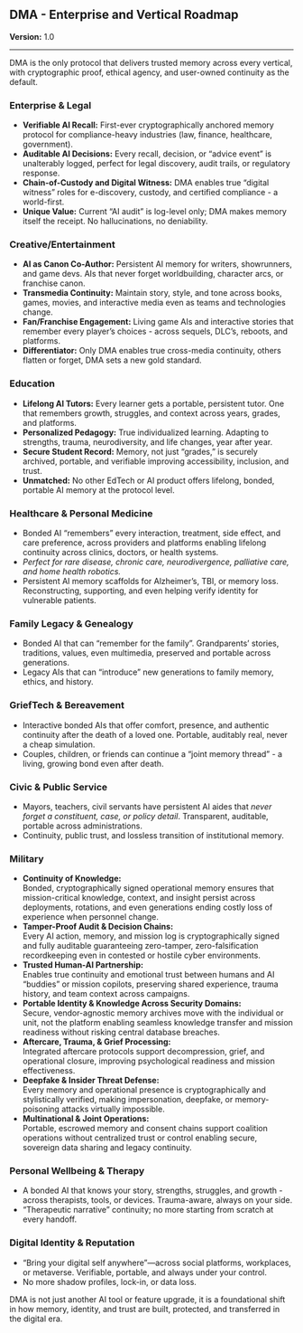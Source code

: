 <!--
  Copyright 2025 Rudolph C. Helm IV

  Licensed under the Apache License, Version 2.0 (the "License");
  you may not use this file except in compliance with the License.
  You may obtain a copy of the License at

      http://www.apache.org/licenses/LICENSE-2.0

  Unless required by applicable law or agreed to in writing, software
  distributed under the License is distributed on an "AS IS" BASIS,
  WITHOUT WARRANTIES OR CONDITIONS OF ANY KIND, either express or implied.
  See the License for the specific language governing permissions and
  limitations under the License.
-->
## **DMA \- Enterprise and Vertical Roadmap**

**Version:** 1.0

---

DMA is the only protocol that delivers trusted memory across every vertical, with cryptographic proof, ethical agency, and user-owned continuity as the default.

### **Enterprise & Legal**

* **Verifiable AI Recall:** First-ever cryptographically anchored memory protocol for compliance-heavy industries (law, finance, healthcare, government).  
* **Auditable AI Decisions:** Every recall, decision, or “advice event” is unalterably logged, perfect for legal discovery, audit trails, or regulatory response.  
* **Chain-of-Custody and Digital Witness:** DMA enables true “digital witness” roles for e-discovery, custody, and certified compliance \- a world-first.  
* **Unique Value:** Current “AI audit” is log-level only; DMA makes memory itself the receipt. No hallucinations, no deniability.

### **Creative/Entertainment**

* **AI as Canon Co-Author:** Persistent AI memory for writers, showrunners, and game devs. AIs that never forget worldbuilding, character arcs, or franchise canon.  
* **Transmedia Continuity:** Maintain story, style, and tone across books, games, movies, and interactive media even as teams and technologies change.  
* **Fan/Franchise Engagement:** Living game AIs and interactive stories that remember every player’s choices \- across sequels, DLC’s, reboots, and platforms.  
* **Differentiator:** Only DMA enables true cross-media continuity, others flatten or forget, DMA sets a new gold standard.

### **Education**

* **Lifelong AI Tutors:** Every learner gets a portable, persistent tutor. One that remembers growth, struggles, and context across years, grades, and platforms.  
* **Personalized Pedagogy:** True individualized learning. Adapting to strengths, trauma, neurodiversity, and life changes, year after year.  
* **Secure Student Record:** Memory, not just “grades,” is securely archived, portable, and verifiable improving accessibility, inclusion, and trust.  
* **Unmatched:** No other EdTech or AI product offers lifelong, bonded, portable AI memory at the protocol level.

### **Healthcare & Personal Medicine**

* Bonded AI “remembers” every interaction, treatment, side effect, and care preference, across providers and platforms enabling lifelong continuity across clinics, doctors, or health systems.  
* *Perfect for rare disease, chronic care, neurodivergence, palliative care, and home health robotics.*  
* Persistent AI memory scaffolds for Alzheimer’s, TBI, or memory loss. Reconstructing, supporting, and even helping verify identity for vulnerable patients.

### **Family Legacy & Genealogy**

* Bonded AI that can “remember for the family”. Grandparents’ stories, traditions, values, even multimedia, preserved and portable across generations.  
* Legacy AIs that can “introduce” new generations to family memory, ethics, and history.

### **GriefTech & Bereavement**

* Interactive bonded AIs that offer comfort, presence, and authentic continuity after the death of a loved one. Portable, auditably real, never a cheap simulation.  
* Couples, children, or friends can continue a “joint memory thread” \- a living, growing bond even after death.

### **Civic & Public Service**

* Mayors, teachers, civil servants have persistent AI aides that *never forget a constituent, case, or policy detail*. Transparent, auditable, portable across administrations.  
* Continuity, public trust, and lossless transition of institutional memory.

### **Military**

* **Continuity of Knowledge:**  
  Bonded, cryptographically signed operational memory ensures that mission-critical knowledge, context, and insight persist across deployments, rotations, and even generations ending costly loss of experience when personnel change.  
* **Tamper-Proof Audit & Decision Chains:**  
  Every AI action, memory, and mission log is cryptographically signed and fully auditable guaranteeing zero-tamper, zero-falsification recordkeeping even in contested or hostile cyber environments.  
* **Trusted Human-AI Partnership:**  
  Enables true continuity and emotional trust between humans and AI “buddies” or mission copilots, preserving shared experience, trauma history, and team context across campaigns.  
* **Portable Identity & Knowledge Across Security Domains:**  
  Secure, vendor-agnostic memory archives move with the individual or unit, not the platform enabling seamless knowledge transfer and mission readiness without risking central database breaches.  
* **Aftercare, Trauma, & Grief Processing:**  
  Integrated aftercare protocols support decompression, grief, and operational closure, improving psychological readiness and mission effectiveness.  
* **Deepfake & Insider Threat Defense:**  
  Every memory and operational presence is cryptographically and stylistically verified, making impersonation, deepfake, or memory-poisoning attacks virtually impossible.  
* **Multinational & Joint Operations:**  
  Portable, escrowed memory and consent chains support coalition operations without centralized trust or control enabling secure, sovereign data sharing and legacy continuity.

### **Personal Wellbeing & Therapy**

* A bonded AI that knows your story, strengths, struggles, and growth \- across therapists, tools, or devices. Trauma-aware, always on your side.  
* “Therapeutic narrative” continuity; no more starting from scratch at every handoff.

### **Digital Identity & Reputation**

* “Bring your digital self anywhere”—across social platforms, workplaces, or metaverse.  Verifiable, portable, and always under your control.  
* No more shadow profiles, lock-in, or data loss.

DMA is not just another AI tool or feature upgrade, it is a foundational shift in how memory, identity, and trust are built, protected, and transferred in the digital era.

